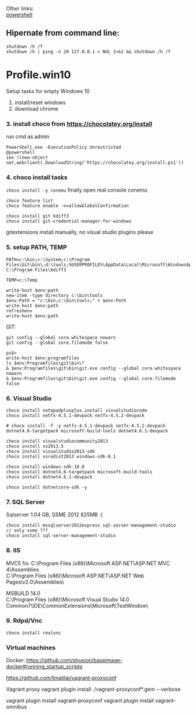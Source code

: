 Other links:  
[powershell](powershell.md)

## Hipernate from command line:
```
shutdown /h /f 
shutdown /h | ping -n 20 127.0.0.1 > NUL 2>&1 && shutdown /h /f
```

# Profile.win10
Setup tasks for empty Windows 10

1. install/reset windows  
2. download chrome  

### 3. install choco from https://chocolatey.org/install 

run cmd as admin  
```
PowerShell.exe -ExecutionPolicy Unrestricted
@powershell 
iex ((new-object net.webclient).DownloadString('https://chocolatey.org/install.ps1'))
```

### 4. choco install tasks  

`choco install -y conemu`
finally open real console conemu 
```
choco feature list
choco feature enable -n=allowGlobalConfirmation

choco install git kdiff3
choco install git-credential-manager-for-windows
```
gitextensions install manually, no visual studio plugins please

### 5. setup PATH, TEMP

```
PATH=c:\bin;c:\System;c:\Program Files\Git\bin\;d:\tools;%USERPROFILE%\AppData\Local\Microsoft\WindowsApps;
C:\Program Files\kdiff3

TEMP=c:\Temp

write-host $env:path
new-item -type directory c:\bin\tools
$env:Path = "c:\bin;c:\bin\tools;" + $env:Path
write-host $env:path
refreshenv
write-host $env:path
```

GIT:
```
git config --global core.whitespace nowarn
git config --global core.filemode false

ps$>
write-host $env:programfiles
ls $env:Programfiles\git\bin\*
& $env:Programfiles\git\bin\git.exe config --global core.whitespace nowarn
& $env:Programfiles\git\bin\git.exe config --global core.filemode false
```

### 6. Visual Studio

```
choco install notepadplusplus.install visualstudiocode
choco install netfx-4.5.1-devpack netfx-4.5.2-devpack

# choco install -f -y netfx-4.5.1-devpack netfx-4.5.2-devpack dotnet4.6-targetpack microsoft-build-tools dotnet4.6.1-devpack

choco install visualstudiocommunity2013
choco install vs2013.5
choco install visualstudio2013-sdk
choco install vsredist2013 windows-sdk-8.1 

choco install windows-sdk-10.0
choco install dotnet4.6-targetpack microsoft-build-tools 
choco install dotnet4.6.1-devpack

choco install dotnetcore-sdk -y
```

### 7. SQL Server 

Sqlserver 1.04 GB, SSME 2012 825MB :( 
```
choco install mssqlserver2012express sql-server-management-studio
// only ssme ??? 
choco install sql-server-management-studio
```

### 8. IIS

MVC5 fix:
C:\Program Files (x86)\Microsoft ASP.NET\ASP.NET MVC 4\Assemblies\
C:\Program Files (x86)\Microsoft ASP.NET\ASP.NET Web Pages\v2.0\Assemblies\

MSBUILD 14.0\
C:\Program Files (x86)\Microsoft Visual Studio 14.0\
Common7\IDE\CommonExtensions\Microsoft\TestWindow\

### 9. Rdpd/Vnc

```
choco install realvnc
```

### Virtual machines

Docker: https://github.com/phusion/baseimage-docker#running_startup_scripts

https://github.com/tmatilai/vagrant-proxyconf

Vagrant proxy
vagrant plugin install ./vagrant-proxyconf*.gem --verbose

vagrant plugin install vagrant-proxyconf
vagrant plugin install vagrant-omnibus
